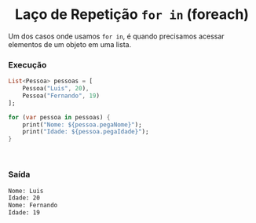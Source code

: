 <h1 align="center">Laço de Repetição <code>for in</code> (foreach)</h1>

<p>
    Um dos casos onde usamos <code>for in</code>, é quando precisamos acessar elementos de um objeto em uma lista.
</p>

<h3>Execução</h3>

```dart
List<Pessoa> pessoas = [ 
    Pessoa("Luis", 20),
    Pessoa("Fernando", 19)
];

for (var pessoa in pessoas) {
    print("Nome: ${pessoa.pegaNome}");
    print("Idade: ${pessoa.pegaIdade}");
}
```

<br>

<h3>Saída</h3>

```bash
Nome: Luis
Idade: 20
Nome: Fernando
Idade: 19
```